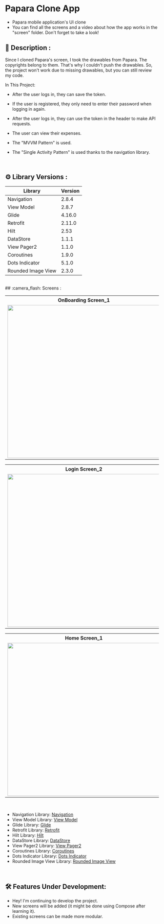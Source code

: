 # Papara Clone App

- Papara mobile application's UI clone
- You can find all the screens and a video about how the app works in the "screen" folder. Don't forget to take a look!
## 	:book: Description :
Since I cloned Papara's screen, I took the drawables from Papara. The copyrights belong to them. That's why I couldn't push the drawables. So, the project won't work due to missing drawables, but you can still review my code.

In This Project: 
- After the user logs in, they can save the token.
- If the user is registered, they only need to enter their password when logging in again.
- After the user logs in, they can use the token in the header to make API requests.
- The user can view their expenses.
- The "MVVM Pattern" is used.
- The "Single Activity Pattern" is used thanks to the navigation library.

  </br>

## 	:gear: Library Versions : 
| Library | Version |
| ----------------- | ----------------- |
| Navigation | 2.8.4 |
| View Model | 2.8.7 |
| Glide | 4.16.0 |
| Retrofit | 2.11.0 |
| Hilt | 2.53 |
| DataStore | 1.1.1 |
| View Pager2 | 1.1.0 |
| Coroutines | 1.9.0 |
| Dots Indicator | 5.1.0 |
| Rounded Image View | 2.3.0 |

</br>
## :camera_flash: Screens :
<table>
  <tr>
    <th>OnBoarding Screen_1</th>
    <th>OnBoarding Screen_2</th>
    <th>Register Screen</th>
  </tr>

  <tr>
    <td><img src="https://github.com/user-attachments/assets/eb68b75b-b7f5-41ea-ba36-40de51a758fa" height="500"></td>
    <td><img src="https://github.com/user-attachments/assets/6a3be004-3c98-4223-978e-021f94459b0e" height="500"></td>
    <td><img src="https://github.com/user-attachments/assets/2b69a95a-9dc1-4519-84e1-343e4d5b8ce4" height="500"></td>
  </tr>
</table>

<table>
  <tr>
    <th>Login Screen_2</th>
    <th>Password Error Screen</th>
    <th>Left Menu Screen</th>
  </tr>

  <tr>
    <td><img src="https://github.com/user-attachments/assets/54761647-d73c-4d7f-a1c8-b4cce637c57a" height="500"></td>
    <td><img src="https://github.com/user-attachments/assets/70d02ce3-2933-47ef-8822-1595b184cbcd" height="500"></td>
    <td><img src="https://github.com/user-attachments/assets/0ae3fd9b-2da8-4691-880e-511ffd4cf304" height="500"></td>
  </tr>
  
</table>

<table>
  <tr>
    <th>Home Screen_1</th>
    <th>Account Transaction Screen</th>
    <th>Transaction Details Screen</th>
  </tr>
  
  <tr>
    <td><img src="https://github.com/user-attachments/assets/122ee181-da81-4798-a601-70d304f55ebc" height="500"></td>
    <td><img src="https://github.com/user-attachments/assets/62a7a987-046a-446f-b7b3-b79692709dfa" height="500"></td>
    <td><img src="https://github.com/user-attachments/assets/4c05f3e6-54d2-461b-b589-5df216b6cbc7" height="500"></td>
  </tr>
</table>
</br>

- Navigation Library: [Navigation](https://developer.android.com/guide/navigation)
- View Model Library: [View Model](https://developer.android.com/topic/libraries/architecture/viewmodel)
- Glide Library: [Glide](https://github.com/bumptech/glide)
- Retrofit Library: [Retrofit](https://github.com/square/retrofit)
- Hilt Library: [Hilt](https://developer.android.com/training/dependency-injection/hilt-android)
- DataStore Library: [DataStore](https://developer.android.com/topic/libraries/architecture/datastore)
- View Pager2 Library: [View Pager2](https://developer.android.com/develop/ui/views/animations/screen-slide-2)
- Coroutines Library: [Coroutines](https://developer.android.com/kotlin/coroutines)
- Dots Indicator Library: [Dots Indicator](https://github.com/tommybuonomo/dotsindicator)
- Rounded Image View Library: [Rounded Image View](https://github.com/vinc3m1/RoundedImageView)


</br>

  ##  :hammer_and_wrench: Features Under Development: 
- Hey! I'm continuing to develop the project.
- New screens will be added (it might be done using Compose after learning it).
- Existing screens can be made more modular.


